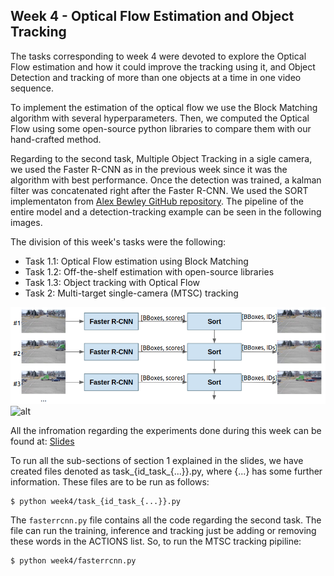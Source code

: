 ## Week 4 - Optical Flow Estimation and Object Tracking
The tasks corresponding to week 4 were devoted to explore the Optical Flow estimation and how it could improve the tracking using it, and Object Detection and tracking of more than one objects at a time in one video sequence.

To implement the estimation of the optical flow we use the Block Matching algorithm with several hyperparameters. Then, we computed the Optical Flow using some open-source python libraries to compare them with our hand-crafted method.

Regarding to the second task, Multiple Object Tracking in a sigle camera, we used the Faster R-CNN as in the previous week since it was the algorithm with best performance. Once the detection was trained, a kalman filter was concatenated right after the Faster R-CNN. We used the SORT implementaton from [Alex Bewley GitHub repository](https://github.com/abewley/sort). The pipeline of the entire model and a detection-tracking example can be seen in the following images.

The division of this week's tasks were the following:
- Task 1.1: Optical Flow estimation using Block Matching
- Task 1.2: Off-the-shelf estimation with open-source libraries
- Task 1.3: Object tracking with Optical Flow
- Task 2: Multi-target single-camera (MTSC) tracking

![pipeline](gifs/ss.png)
![alt](gifs/c035.gif)

All the infromation regarding the experiments done during this week can be found at: [Slides](https://docs.google.com/presentation/d/1H0gEhr3EHrW0FNQYGLFsVbwBFW6eT4Jtifmu9MILAZE/edit?usp=sharing)

To run all the sub-sections of section 1 explained in the slides, we have created files denoted as task_{id_task_{...}}.py, where {...} has some further information. These files are to be run as follows:

```
$ python week4/task_{id_task_{...}}.py
```

The ```fasterrcnn.py``` file contains all the code regarding the second task. The file can run the training, inference and tracking just be adding or removing these words in the ACTIONS list. So, to run the MTSC tracking pipiline:
```
$ python week4/fasterrcnn.py
```
